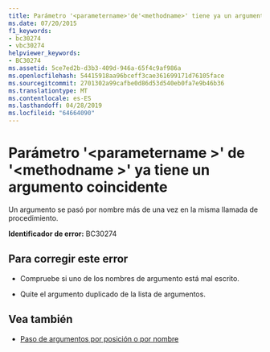 ```yaml
---
title: Parámetro '<parametername>'de'<methodname>' tiene ya un argumento coincidente
ms.date: 07/20/2015
f1_keywords:
- bc30274
- vbc30274
helpviewer_keywords:
- BC30274
ms.assetid: 5ce7ed2b-d3b3-409d-946a-65f4c9af986a
ms.openlocfilehash: 54415918aa96bceff3cae361699171d76105face
ms.sourcegitcommit: 2701302a99cafbe0d86d53d540eb0fa7e9b46b36
ms.translationtype: MT
ms.contentlocale: es-ES
ms.lasthandoff: 04/28/2019
ms.locfileid: "64664090"
---
```

# <a name="parameter-parametername-of-methodname-already-has-a-matching-argument"></a>Parámetro '\<parametername >' de '\<methodname >' ya tiene un argumento coincidente
Un argumento se pasó por nombre más de una vez en la misma llamada de procedimiento.  
  
 **Identificador de error:** BC30274  
  
## <a name="to-correct-this-error"></a>Para corregir este error  
  
- Compruebe si uno de los nombres de argumento está mal escrito.  
  
- Quite el argumento duplicado de la lista de argumentos.  
  
## <a name="see-also"></a>Vea también

- [Paso de argumentos por posición o por nombre](../../visual-basic/programming-guide/language-features/procedures/passing-arguments-by-position-and-by-name.md)
